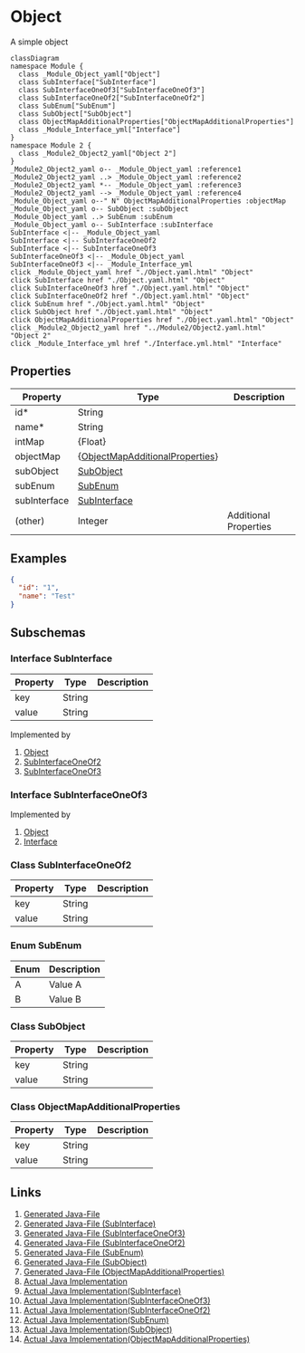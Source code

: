 # Object


A simple object
```mermaid
classDiagram
namespace Module {
  class _Module_Object_yaml["Object"]
  class SubInterface["SubInterface"]
  class SubInterfaceOneOf3["SubInterfaceOneOf3"]
  class SubInterfaceOneOf2["SubInterfaceOneOf2"]
  class SubEnum["SubEnum"]
  class SubObject["SubObject"]
  class ObjectMapAdditionalProperties["ObjectMapAdditionalProperties"]
  class _Module_Interface_yml["Interface"]
}
namespace Module 2 {
  class _Module2_Object2_yaml["Object 2"]
}
_Module2_Object2_yaml o-- _Module_Object_yaml :reference1
_Module2_Object2_yaml ..> _Module_Object_yaml :reference2
_Module2_Object2_yaml *-- _Module_Object_yaml :reference3
_Module2_Object2_yaml --> _Module_Object_yaml :reference4
_Module_Object_yaml o--" N" ObjectMapAdditionalProperties :objectMap
_Module_Object_yaml o-- SubObject :subObject
_Module_Object_yaml ..> SubEnum :subEnum
_Module_Object_yaml o-- SubInterface :subInterface
SubInterface <|-- _Module_Object_yaml 
SubInterface <|-- SubInterfaceOneOf2 
SubInterface <|-- SubInterfaceOneOf3 
SubInterfaceOneOf3 <|-- _Module_Object_yaml 
SubInterfaceOneOf3 <|-- _Module_Interface_yml 
click _Module_Object_yaml href "./Object.yaml.html" "Object"
click SubInterface href "./Object.yaml.html" "Object"
click SubInterfaceOneOf3 href "./Object.yaml.html" "Object"
click SubInterfaceOneOf2 href "./Object.yaml.html" "Object"
click SubEnum href "./Object.yaml.html" "Object"
click SubObject href "./Object.yaml.html" "Object"
click ObjectMapAdditionalProperties href "./Object.yaml.html" "Object"
click _Module2_Object2_yaml href "../Module2/Object2.yaml.html" "Object 2"
click _Module_Interface_yml href "./Interface.yml.html" "Interface"
```



## Properties
| Property | Type | Description |
|------|------|-------------|
| id* | String |  |
| name* | String |  |
| intMap | {Float} |  |
| objectMap | {[ObjectMapAdditionalProperties](#ObjectMapAdditionalProperties)} |  |
| subObject | [SubObject](#SubObject) |  |
| subEnum | [SubEnum](#SubEnum) |  |
| subInterface | [SubInterface](#SubInterface) |  |
| (other) | Integer | Additional Properties |

## Examples
```json
{
  "id": "1",
  "name": "Test"
}
```


## Subschemas
### Interface SubInterface


| Property | Type | Description |
|------|------|-------------|
| key | String |  |
| value | String |  |

Implemented by
1. [Object](./)
1. [SubInterfaceOneOf2](#SubInterfaceOneOf2)
1. [SubInterfaceOneOf3](#SubInterfaceOneOf3)
### Interface SubInterfaceOneOf3



Implemented by
1. [Object](./)
1. [Interface](./Interface.yml.md)
### Class SubInterfaceOneOf2


| Property | Type | Description |
|------|------|-------------|
| key | String |  |
| value | String |  |

### Enum SubEnum

| Enum | Description |
|------|-------------|
| A | Value A |
| B | Value B |


### Class SubObject


| Property | Type | Description |
|------|------|-------------|
| key | String |  |
| value | String |  |

### Class ObjectMapAdditionalProperties


| Property | Type | Description |
|------|------|-------------|
| key | String |  |
| value | String |  |



## Links
1. [Generated Java-File](./java/Object.java)
1. [Generated Java-File (SubInterface)](./java/ObjectSubInterface.java)
1. [Generated Java-File (SubInterfaceOneOf3)](./java/ObjectSubInterfaceOneOf3.java)
1. [Generated Java-File (SubInterfaceOneOf2)](./java/ObjectSubInterfaceOneOf2.java)
1. [Generated Java-File (SubEnum)](./java/ObjectSubEnum.java)
1. [Generated Java-File (SubObject)](./java/ObjectSubObject.java)
1. [Generated Java-File (ObjectMapAdditionalProperties)](./java/ObjectObjectMapAdditionalProperties.java)
1. [Actual Java Implementation](../../src/com/example/module/model/Object.java)
1. [Actual Java Implementation(SubInterface)](../../src/com/example/module/model/ObjectSubInterface.java)
1. [Actual Java Implementation(SubInterfaceOneOf3)](../../src/com/example/module/model/ObjectSubInterfaceOneOf3.java)
1. [Actual Java Implementation(SubInterfaceOneOf2)](../../src/com/example/module/model/ObjectSubInterfaceOneOf2.java)
1. [Actual Java Implementation(SubEnum)](../../src/com/example/module/model/ObjectSubEnum.java)
1. [Actual Java Implementation(SubObject)](../../src/com/example/module/model/ObjectSubObject.java)
1. [Actual Java Implementation(ObjectMapAdditionalProperties)](../../src/com/example/module/model/ObjectObjectMapAdditionalProperties.java)
